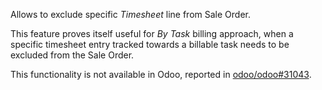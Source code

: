 Allows to exclude specific *Timesheet* line from Sale Order.

This feature proves itself useful for *By Task* billing approach, when a
specific timesheet entry tracked towards a billable task needs to be
excluded from the Sale Order.

This functionality is not available in Odoo, reported in
[odoo/odoo#31043](https://github.com/odoo/odoo/pull/31043).
